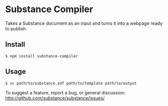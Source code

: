 Substance Compiler
=========

Takes a Substance document as an input and turns it into a webpage ready to publish.

## Install

```
$ npm install substance-compiler
```

## Usage

```
$ sc path/to/substance.sdf path/to/template path/to/output
```

To suggest a feature, report a bug, or general discussion: http://github.com/substance/substance/issues/
